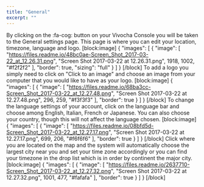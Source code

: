 ```yaml
---
title: "General"
excerpt: ""
---
```

By clicking on the :fa-cog: button on your Vivocha Console you will be taken to the General settings page. This page is where you can edit your location, timezone, language and logo.
[block:image]
{
  "images": [
    {
      "image": [
        "https://files.readme.io/48bc0ae-Screen_Shot_2017-03-22_at_12.26.31.png",
        "Screen Shot 2017-03-22 at 12.26.31.png",
        1918,
        1002,
        "#f2f2f2"
      ],
      "border": true,
      "sizing": "full"
    }
  ]
}
[/block]
To add a logo you simply need to click on "Click to an image" and choose an image from your computer that you would like to have as your logo.
[block:image]
{
  "images": [
    {
      "image": [
        "https://files.readme.io/68ba3cc-Screen_Shot_2017-03-22_at_12.27.48.png",
        "Screen Shot 2017-03-22 at 12.27.48.png",
        296,
        259,
        "#f3f3f3"
      ],
      "border": true
    }
  ]
}
[/block]
To change the language settings of your account, click on the language bar and choose among English, Italian, French or Japanese. You can also choose your country, though this will not affect the language chosen.
[block:image]
{
  "images": [
    {
      "image": [
        "https://files.readme.io/08bfd5d-Screen_Shot_2017-03-22_at_12.27.17.png",
        "Screen Shot 2017-03-22 at 12.27.17.png",
        699,
        206,
        "#f6f6f6"
      ],
      "border": true
    }
  ]
}
[/block]
Click where you are located on the map and the system will automatically choose the largest city near you and set your time zone accordingly or you can find your timezone in the drop list which is in order by continent the major city. 
[block:image]
{
  "images": [
    {
      "image": [
        "https://files.readme.io/2637710-Screen_Shot_2017-03-22_at_12.27.32.png",
        "Screen Shot 2017-03-22 at 12.27.32.png",
        1001,
        477,
        "#fafafa"
      ],
      "border": true
    }
  ]
}
[/block]